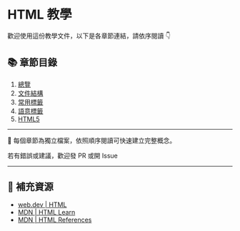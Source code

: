 # HTML 教學

歡迎使用這份教學文件，以下是各章節連結，請依序閱讀 👇

## 📚 章節目錄

1. [總覽](doc/01-Basic.md)
2. [文件結構](doc/02-First_HTML.md)
3. [常用標籤](doc/03-Common_Tags.md)
4. [語意標籤](doc/04-Semantic_Tag.md)
4. [HTML5](doc/05-HTML5.md)

---

📌 每個章節為獨立檔案，依照順序閱讀可快速建立完整概念。

若有錯誤或建議，歡迎發 PR 或開 Issue 

---

## 🔗 補充資源

* [web.dev | HTML](https://web.dev/html)
* [MDN | HTML Learn](https://developer.mozilla.org/en-US/docs/Learn_web_development/Core/Structuring_content)
* [MDN | HTML References](https://developer.mozilla.org/en-US/docs/Web/HTML)
